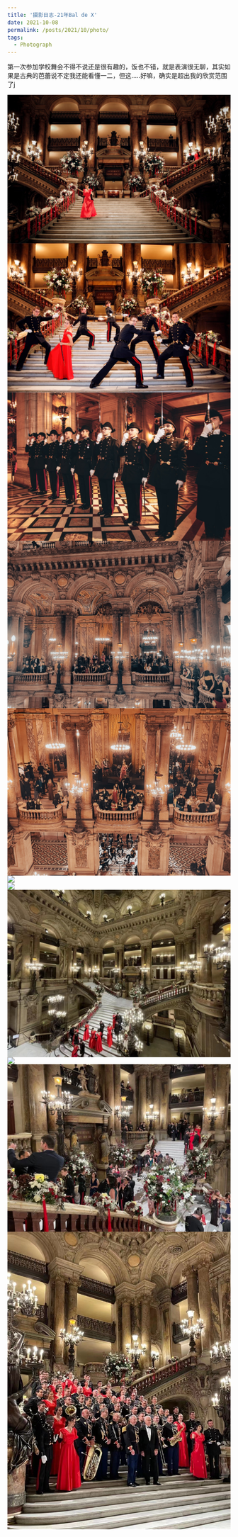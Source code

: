 ```yaml
---
title: '摄影日志-21年Bal de X'
date: 2021-10-08
permalink: /posts/2021/10/photo/
tags:
  - Photograph
---
```


第一次参加学校舞会不得不说还是很有趣的，饭也不错，就是表演很无聊，其实如果是古典的芭蕾说不定我还能看懂一二，但这.....好嘛，确实是超出我的欣赏范围了j

<img src="/images/posts/21bal/1.png" style="display: block; margin: auto;" />
<img src="/images/posts/21bal/2.png" style="display: block; margin: auto;" />
<img src="/images/posts/21bal/3.jpg" style="display: block; margin: auto;" />
<img src="/images/posts/21bal/4.jpg" style="display: block; margin: auto;" />
<img src="/images/posts/21bal/5.jpg" style="display: block; margin: auto;" />
<img src="/images/posts/21bal/6.jpg" style="display: block; margin: auto;" />
<img src="/images/posts/21bal/7.jpg" style="display: block; margin: auto;" />
<img src="/images/posts/21bal/8.jpg" style="display: block; margin: auto;" />
<img src="/images/posts/21bal/9.jpg" style="display: block; margin: auto;" />
<img src="/images/posts/21bal/10.jpg" style="display: block; margin: auto;" />
<img src="/images/posts/21bal/11.jpg" style="display: block; margin: auto;" />
